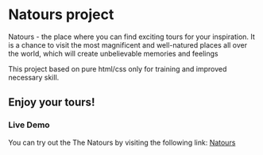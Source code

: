 # Natours project

Natours - the place where you can find exciting tours for your inspiration. It is a chance to visit the most magnificent and well-natured places all over the world, which will create unbelievable memories and feelings

This project based on pure html/css only for training and improved necessary skill.

## Enjoy your tours!

### Live Demo

You can try out the The Natours by visiting the following link:
[Natours](https://adventours-tours.netlify.app/)
